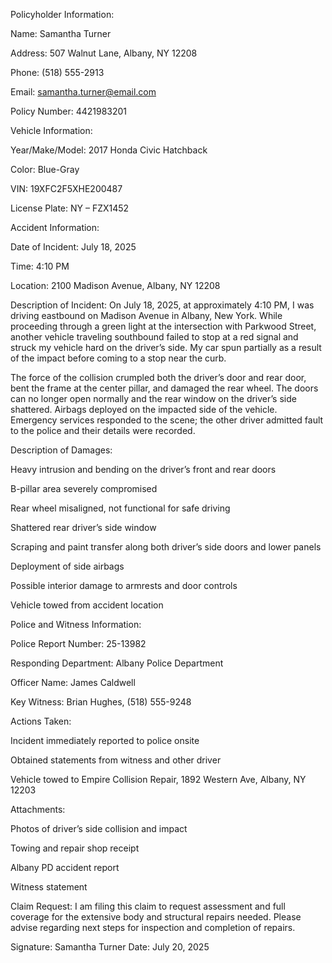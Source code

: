Policyholder Information:

Name: Samantha Turner

Address: 507 Walnut Lane, Albany, NY 12208

Phone: (518) 555-2913

Email: samantha.turner@email.com

Policy Number: 4421983201

Vehicle Information:

Year/Make/Model: 2017 Honda Civic Hatchback

Color: Blue-Gray

VIN: 19XFC2F5XHE200487

License Plate: NY – FZX1452

Accident Information:

Date of Incident: July 18, 2025

Time: 4:10 PM

Location: 2100 Madison Avenue, Albany, NY 12208

Description of Incident:
On July 18, 2025, at approximately 4:10 PM, I was driving eastbound on Madison Avenue in Albany, New York. While proceeding through a green light at the intersection with Parkwood Street, another vehicle traveling southbound failed to stop at a red signal and struck my vehicle hard on the driver’s side. My car spun partially as a result of the impact before coming to a stop near the curb.

The force of the collision crumpled both the driver’s door and rear door, bent the frame at the center pillar, and damaged the rear wheel. The doors can no longer open normally and the rear window on the driver’s side shattered. Airbags deployed on the impacted side of the vehicle. Emergency services responded to the scene; the other driver admitted fault to the police and their details were recorded.

Description of Damages:

Heavy intrusion and bending on the driver’s front and rear doors

B-pillar area severely compromised

Rear wheel misaligned, not functional for safe driving

Shattered rear driver’s side window

Scraping and paint transfer along both driver’s side doors and lower panels

Deployment of side airbags

Possible interior damage to armrests and door controls

Vehicle towed from accident location

Police and Witness Information:

Police Report Number: 25-13982

Responding Department: Albany Police Department

Officer Name: James Caldwell

Key Witness: Brian Hughes, (518) 555-9248

Actions Taken:

Incident immediately reported to police onsite

Obtained statements from witness and other driver

Vehicle towed to Empire Collision Repair, 1892 Western Ave, Albany, NY 12203

Attachments:

Photos of driver’s side collision and impact

Towing and repair shop receipt

Albany PD accident report

Witness statement

Claim Request:
I am filing this claim to request assessment and full coverage for the extensive body and structural repairs needed. Please advise regarding next steps for inspection and completion of repairs.

Signature:
Samantha Turner
Date: July 20, 2025